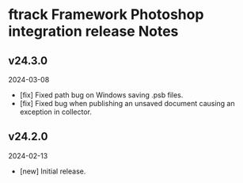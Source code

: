 # ftrack Framework Photoshop integration release Notes

## v24.3.0
2024-03-08

* [fix] Fixed path bug on Windows saving .psb files.
* [fix] Fixed bug when publishing an unsaved document causing an exception in collector.

## v24.2.0
2024-02-13

* [new] Initial release.
